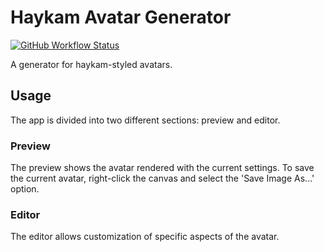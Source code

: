 # Haykam Avatar Generator

[![GitHub Workflow Status](https://img.shields.io/github/workflow/status/haykam821/Haykam-Avatar-Generator/Build)](https://github.com/haykam821/Haykam-Avatar-Generator/actions/workflows/build.yml)

A generator for haykam-styled avatars.

## Usage

The app is divided into two different sections: preview and editor.

### Preview

The preview shows the avatar rendered with the current settings. To save the current avatar, right-click the canvas and select the 'Save Image As...' option.

### Editor

The editor allows customization of specific aspects of the avatar.
